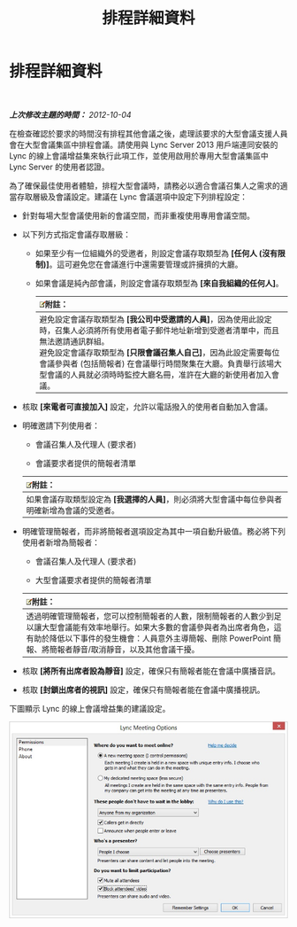 ﻿---
title: 排程詳細資料
TOCTitle: 排程詳細資料
ms:assetid: 39ca6fff-2c15-4347-9f1f-6c8687a39a49
ms:mtpsurl: https://technet.microsoft.com/zh-tw/library/JJ204823(v=OCS.15)
ms:contentKeyID: 49290629
ms.date: 08/10/2015
mtps_version: v=OCS.15
ms.translationtype: HT
---

# 排程詳細資料

 

_**上次修改主題的時間：** 2012-10-04_

在檢查確認於要求的時間沒有排程其他會議之後，處理該要求的大型會議支援人員會在大型會議集區中排程會議。請使用與 Lync Server 2013 用戶端連同安裝的 Lync 的線上會議增益集來執行此項工作，並使用啟用於專用大型會議集區中 Lync Server 的使用者認證。

為了確保最佳使用者體驗，排程大型會議時，請務必以適合會議召集人之需求的適當存取層級及會議設定。建議在 Lync 會議選項中設定下列排程設定：

  - 針對每場大型會議使用新的會議空間，而非重複使用專用會議空間。

  - 以下列方式指定會議存取層級：
    
      - 如果至少有一位組織外的受邀者，則設定會議存取類型為 **\[任何人 (沒有限制)\]**。這可避免您在會議進行中還需要管理或許擁擠的大廳。
    
      - 如果會議是純內部會議，則設定會議存取類型為 **\[來自我組織的任何人\]**。
        
        <table>
        <thead>
        <tr class="header">
        <th><img src="images/Gg398811.note(OCS.15).gif" title="note" alt="note" />附註：</th>
        </tr>
        </thead>
        <tbody>
        <tr class="odd">
        <td>避免設定會議存取類型為 <strong>[我公司中受邀請的人員]</strong>，因為使用此設定時，召集人必須將所有使用者電子郵件地址新增到受邀者清單中，而且無法邀請通訊群組。<br />
        避免設定會議存取類型為 <strong>[只限會議召集人自己]</strong>，因為此設定需要每位會議參與者 (包括簡報者) 在會議舉行時間聚集在大廳。負責舉行該場大型會議的人員就必須時時監控大廳名冊，准許在大廳的新使用者加入會議。</td>
        </tr>
        </tbody>
        </table>


  - 核取 **\[來電者可直接加入\]** 設定，允許以電話撥入的使用者自動加入會議。

  - 明確邀請下列使用者：
    
      - 會議召集人及代理人 (要求者)
    
      - 會議要求者提供的簡報者清單
    
    <table>
    <thead>
    <tr class="header">
    <th><img src="images/Gg398811.note(OCS.15).gif" title="note" alt="note" />附註：</th>
    </tr>
    </thead>
    <tbody>
    <tr class="odd">
    <td>如果會議存取類型設定為 <strong>[我選擇的人員]</strong>，則必須將大型會議中每位參與者明確新增為會議的受邀者。</td>
    </tr>
    </tbody>
    </table>


  - 明確管理簡報者，而非將簡報者選項設定為其中一項自動升級值。務必將下列使用者新增為簡報者：
    
      - 會議召集人及代理人 (要求者)
    
      - 大型會議要求者提供的簡報者清單
    
    <table>
    <thead>
    <tr class="header">
    <th><img src="images/Gg398811.note(OCS.15).gif" title="note" alt="note" />附註：</th>
    </tr>
    </thead>
    <tbody>
    <tr class="odd">
    <td>透過明確管理簡報者，您可以控制簡報者的人數，限制簡報者的人數少到足以讓大型會議能有效率地舉行。如果大多數的會議參與者為出席者角色，這有助於降低以下事件的發生機會：人員意外主導簡報、刪除 PowerPoint 簡報、將簡報者靜音/取消靜音，以及其他會議干擾。</td>
    </tr>
    </tbody>
    </table>


  - 核取 **\[將所有出席者設為靜音\]** 設定，確保只有簡報者能在會議中廣播音訊。

  - 核取 **\[封鎖出席者的視訊\]** 設定，確保只有簡報者能在會議中廣播視訊。

下圖顯示 Lync 的線上會議增益集的建議設定。

![會議選項](images/JJ204823.54e4e70d-06b0-45cd-8d94-bab649cd5dc0(OCS.15).jpg "會議選項")

